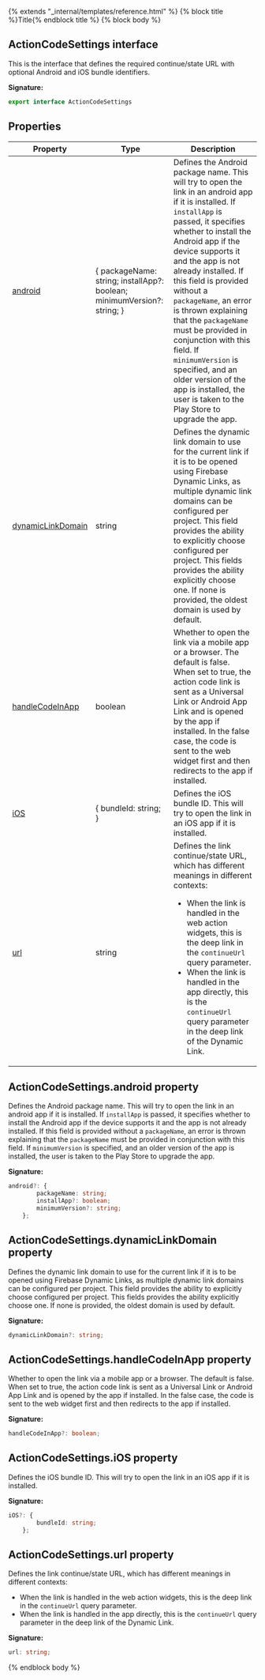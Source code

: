 {% extends "_internal/templates/reference.html" %}
{% block title %}Title{% endblock title %}
{% block body %}

## ActionCodeSettings interface

This is the interface that defines the required continue/state URL with optional Android and iOS bundle identifiers.

<b>Signature:</b>

```typescript
export interface ActionCodeSettings 
```

## Properties

|  Property | Type | Description |
|  --- | --- | --- |
|  [android](./firebase-admin_auth.actioncodesettings.md#actioncodesettingsandroid_property) | { packageName: string; installApp?: boolean; minimumVersion?: string; } | Defines the Android package name. This will try to open the link in an android app if it is installed. If <code>installApp</code> is passed, it specifies whether to install the Android app if the device supports it and the app is not already installed. If this field is provided without a <code>packageName</code>, an error is thrown explaining that the <code>packageName</code> must be provided in conjunction with this field. If <code>minimumVersion</code> is specified, and an older version of the app is installed, the user is taken to the Play Store to upgrade the app. |
|  [dynamicLinkDomain](./firebase-admin_auth.actioncodesettings.md#actioncodesettingsdynamiclinkdomain_property) | string | Defines the dynamic link domain to use for the current link if it is to be opened using Firebase Dynamic Links, as multiple dynamic link domains can be configured per project. This field provides the ability to explicitly choose configured per project. This fields provides the ability explicitly choose one. If none is provided, the oldest domain is used by default. |
|  [handleCodeInApp](./firebase-admin_auth.actioncodesettings.md#actioncodesettingshandlecodeinapp_property) | boolean | Whether to open the link via a mobile app or a browser. The default is false. When set to true, the action code link is sent as a Universal Link or Android App Link and is opened by the app if installed. In the false case, the code is sent to the web widget first and then redirects to the app if installed. |
|  [iOS](./firebase-admin_auth.actioncodesettings.md#actioncodesettingsios_property) | { bundleId: string; } | Defines the iOS bundle ID. This will try to open the link in an iOS app if it is installed. |
|  [url](./firebase-admin_auth.actioncodesettings.md#actioncodesettingsurl_property) | string | Defines the link continue/state URL, which has different meanings in different contexts: <ul> <li>When the link is handled in the web action widgets, this is the deep link in the <code>continueUrl</code> query parameter.</li> <li>When the link is handled in the app directly, this is the <code>continueUrl</code> query parameter in the deep link of the Dynamic Link.</li> </ul> |

## ActionCodeSettings.android property

Defines the Android package name. This will try to open the link in an android app if it is installed. If `installApp` is passed, it specifies whether to install the Android app if the device supports it and the app is not already installed. If this field is provided without a `packageName`<!-- -->, an error is thrown explaining that the `packageName` must be provided in conjunction with this field. If `minimumVersion` is specified, and an older version of the app is installed, the user is taken to the Play Store to upgrade the app.

<b>Signature:</b>

```typescript
android?: {
        packageName: string;
        installApp?: boolean;
        minimumVersion?: string;
    };
```

## ActionCodeSettings.dynamicLinkDomain property

Defines the dynamic link domain to use for the current link if it is to be opened using Firebase Dynamic Links, as multiple dynamic link domains can be configured per project. This field provides the ability to explicitly choose configured per project. This fields provides the ability explicitly choose one. If none is provided, the oldest domain is used by default.

<b>Signature:</b>

```typescript
dynamicLinkDomain?: string;
```

## ActionCodeSettings.handleCodeInApp property

Whether to open the link via a mobile app or a browser. The default is false. When set to true, the action code link is sent as a Universal Link or Android App Link and is opened by the app if installed. In the false case, the code is sent to the web widget first and then redirects to the app if installed.

<b>Signature:</b>

```typescript
handleCodeInApp?: boolean;
```

## ActionCodeSettings.iOS property

Defines the iOS bundle ID. This will try to open the link in an iOS app if it is installed.

<b>Signature:</b>

```typescript
iOS?: {
        bundleId: string;
    };
```

## ActionCodeSettings.url property

Defines the link continue/state URL, which has different meanings in different contexts: <ul> <li>When the link is handled in the web action widgets, this is the deep link in the `continueUrl` query parameter.</li> <li>When the link is handled in the app directly, this is the `continueUrl` query parameter in the deep link of the Dynamic Link.</li> </ul>

<b>Signature:</b>

```typescript
url: string;
```
{% endblock body %}
